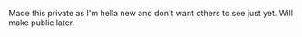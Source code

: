 Made this private as I'm hella new and don't want others to see just yet.  Will make public later. 
